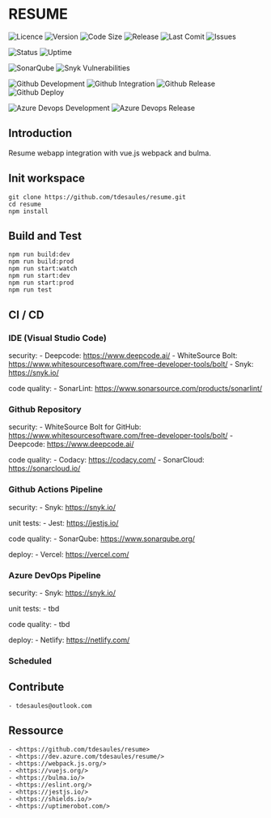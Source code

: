 # RESUME

![Licence](https://img.shields.io/github/license/tdesaules/resume?color=blue)
![Version](https://img.shields.io/github/package-json/v/tdesaules/resume?color=blue)
![Code Size](https://img.shields.io/github/languages/code-size/tdesaules/resume)
![Release](https://img.shields.io/github/v/release/tdesaules/resume?color=blue)
![Last Comit](https://img.shields.io/github/last-commit/tdesaules/resume)
![Issues](https://img.shields.io/github/issues-raw/tdesaules/resume)

![Status](https://img.shields.io/uptimerobot/status/m786436753-308971c88c0c631bb6b46c02)
![Uptime](https://img.shields.io/uptimerobot/ratio/m786436753-308971c88c0c631bb6b46c02)

![SonarQube](https://img.shields.io/sonar/quality_gate/tdesaules_resume?label=quality%20gate&logo=sonarqube&logoColor=white&server=https%3A%2F%2Fsonarcloud.io)
![Snyk Vulnerabilities](https://img.shields.io/snyk/vulnerabilities/github/tdesaules/resume?logo=snyk&logoColor=white)

![Github Development](https://img.shields.io/github/workflow/status/tdesaules/resume/Development?label=development&logo=github-actions&logoColor=white)
![Github Integration](https://img.shields.io/github/workflow/status/tdesaules/resume/Integration?label=integration&logo=github-actions&logoColor=white)
![Github Release](https://img.shields.io/github/workflow/status/tdesaules/resume/Release?label=release&logo=github-actions&logoColor=white)
![Github Deploy](https://img.shields.io/github/workflow/status/tdesaules/resume/Deploy?label=deploy&logo=github-actions&logoColor=white)

![Azure Devops Development](https://img.shields.io/azure-devops/build/tdesaules/resume/13?label=development&logo=azure-pipelines&logoColor=white)
![Azure Devops Release](https://img.shields.io/azure-devops/build/tdesaules/1de24ddb-bfb8-43cb-827d-d5673364bbd4/14?label=release&logo=azure-pipelines&logoColor=white)

## Introduction

Resume webapp integration with vue.js webpack and bulma.

## Init workspace

```shell
git clone https://github.com/tdesaules/resume.git
cd resume
npm install
```

## Build and Test

```shell
npm run build:dev
npm run build:prod
npm run start:watch
npm run start:dev
npm run start:prod
npm run test
```

## CI / CD

### IDE (Visual Studio Code)

security:
    - Deepcode: <https://www.deepcode.ai/>
    - WhiteSource Bolt: <https://www.whitesourcesoftware.com/free-developer-tools/bolt/>
    - Snyk: <https://snyk.io/>

code quality:
    - SonarLint: <https://www.sonarsource.com/products/sonarlint/>

### Github Repository

security:
    - WhiteSource Bolt for GitHub: <https://www.whitesourcesoftware.com/free-developer-tools/bolt/>
    - Deepcode: <https://www.deepcode.ai/>

code quality:
    - Codacy: <https://codacy.com/>
    - SonarCloud: <https://sonarcloud.io/>

### Github Actions Pipeline

security:
    - Snyk: <https://snyk.io/>

unit tests:
    - Jest: <https://jestjs.io/>

code quality:
    - SonarQube: <https://www.sonarqube.org/>

deploy:
    - Vercel: <https://vercel.com/>

### Azure DevOps Pipeline

security:
    - Snyk: <https://snyk.io/>

unit tests:
    - tbd

code quality:
    - tbd

deploy:
    - Netlify: <https://netlify.com/>

### Scheduled

## Contribute

    - tdesaules@outlook.com

## Ressource

    - <https://github.com/tdesaules/resume> 
    - <https://dev.azure.com/tdesaules/resume/>
    - <https://webpack.js.org/>
    - <https://vuejs.org/>
    - <https://bulma.io/>
    - <https://eslint.org/>
    - <https://jestjs.io/>
    - <https://shields.io/>
    - <https://uptimerobot.com/>
